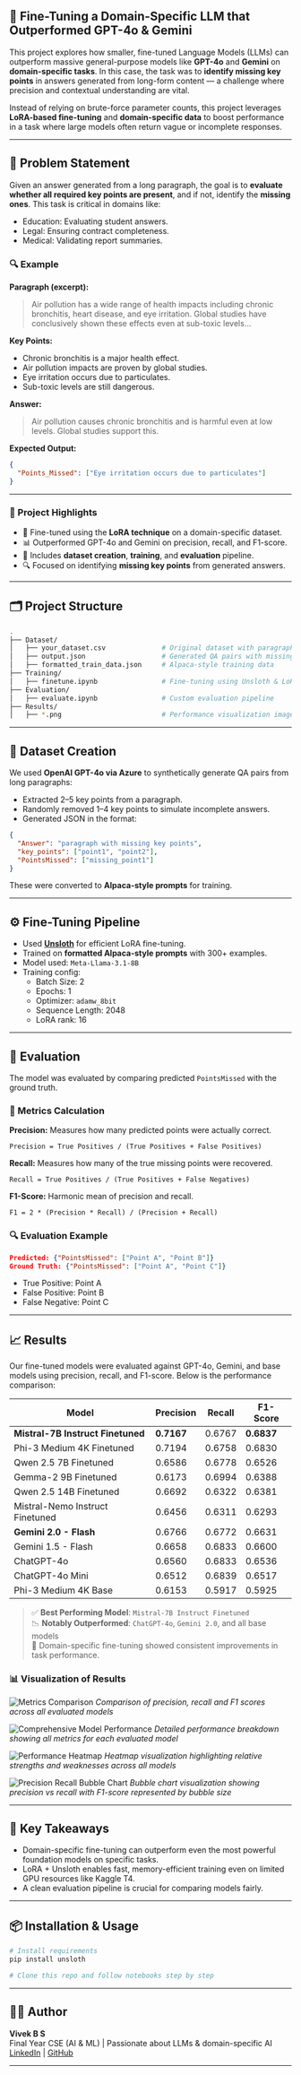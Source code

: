 ## 🧠 Fine-Tuning a Domain-Specific LLM that Outperformed GPT-4o & Gemini

This project explores how smaller, fine-tuned Language Models (LLMs) can outperform massive general-purpose models like **GPT-4o** and **Gemini** on **domain-specific tasks**. In this case, the task was to **identify missing key points** in answers generated from long-form content — a challenge where precision and contextual understanding are vital.

Instead of relying on brute-force parameter counts, this project leverages **LoRA-based fine-tuning** and **domain-specific data** to boost performance in a task where large models often return vague or incomplete responses.

---

## 🌟 Problem Statement

Given an answer generated from a long paragraph, the goal is to **evaluate whether all required key points are present**, and if not, identify the **missing ones**. This task is critical in domains like:
- Education: Evaluating student answers.
- Legal: Ensuring contract completeness.
- Medical: Validating report summaries.

### 🔍 Example
**Paragraph (excerpt):**
> Air pollution has a wide range of health impacts including chronic bronchitis, heart disease, and eye irritation. Global studies have conclusively shown these effects even at sub-toxic levels...

**Key Points:**
- Chronic bronchitis is a major health effect.
- Air pollution impacts are proven by global studies.
- Eye irritation occurs due to particulates.
- Sub-toxic levels are still dangerous.

**Answer:**
> Air pollution causes chronic bronchitis and is harmful even at low levels. Global studies support this.

**Expected Output:**
```json
{
  "Points_Missed": ["Eye irritation occurs due to particulates"]
}
```

---

### 📌 Project Highlights
- 🚀 Fine-tuned using the **LoRA technique** on a domain-specific dataset.
- 📊 Outperformed GPT-4o and Gemini on precision, recall, and F1-score.
- 📁 Includes **dataset creation**, **training**, and **evaluation** pipeline.
- 🔍 Focused on identifying **missing key points** from generated answers.

---

## 🗂️ Project Structure
```bash
.
├── Dataset/
│   ├── your_dataset.csv              # Original dataset with paragraphs
│   ├── output.json                   # Generated QA pairs with missing key points
│   ├── formatted_train_data.json     # Alpaca-style training data
├── Training/
│   ├── finetune.ipynb                # Fine-tuning using Unsloth & LoRA
├── Evaluation/
│   ├── evaluate.ipynb                # Custom evaluation pipeline
├── Results/
│   ├── *.png                         # Performance visualization images
```

---

## 🧾 Dataset Creation

We used **OpenAI GPT-4o via Azure** to synthetically generate QA pairs from long paragraphs:
- Extracted 2–5 key points from a paragraph.
- Randomly removed 1–4 key points to simulate incomplete answers.
- Generated JSON in the format:

```json
{
  "Answer": "paragraph with missing key points",
  "key_points": ["point1", "point2"],
  "PointsMissed": ["missing_point1"]
}
```

These were converted to **Alpaca-style prompts** for training.

---

## ⚙️ Fine-Tuning Pipeline

- Used **[Unsloth](https://github.com/unslothai/unsloth)** for efficient LoRA fine-tuning.
- Trained on **formatted Alpaca-style prompts** with 300+ examples.
- Model used: `Meta-Llama-3.1-8B`
- Training config:
  - Batch Size: 2
  - Epochs: 1
  - Optimizer: `adamw_8bit`
  - Sequence Length: 2048
  - LoRA rank: 16

---

## 🥪 Evaluation

The model was evaluated by comparing predicted `PointsMissed` with the ground truth.

### 📐 Metrics Calculation
**Precision:** Measures how many predicted points were actually correct.
```
Precision = True Positives / (True Positives + False Positives)
```

**Recall:** Measures how many of the true missing points were recovered.
```
Recall = True Positives / (True Positives + False Negatives)
```

**F1-Score:** Harmonic mean of precision and recall.
```
F1 = 2 * (Precision * Recall) / (Precision + Recall)
```

### 🔍 Evaluation Example
```json
Predicted: {"PointsMissed": ["Point A", "Point B"]}
Ground Truth: {"PointsMissed": ["Point A", "Point C"]}
```
- True Positive: Point A
- False Positive: Point B
- False Negative: Point C

---

## 📈 Results

Our fine-tuned models were evaluated against GPT-4o, Gemini, and base models using precision, recall, and F1-score. Below is the performance comparison:

| Model                                      | Precision | Recall | F1-Score |
|-------------------------------------------|-----------|--------|----------|
| **Mistral-7B Instruct Finetuned**         | **0.7167** | 0.6767 | **0.6837** |
| Phi-3 Medium 4K Finetuned                 | 0.7194 | 0.6758 | 0.6830 |
| Qwen 2.5 7B Finetuned                     | 0.6586 | 0.6778 | 0.6526 |
| Gemma-2 9B Finetuned                      | 0.6173 | 0.6994 | 0.6388 |
| Qwen 2.5 14B Finetuned                    | 0.6692 | 0.6322 | 0.6381 |
| Mistral-Nemo Instruct Finetuned           | 0.6456 | 0.6311 | 0.6293 |
| **Gemini 2.0 - Flash**                    | 0.6766 | 0.6772 | 0.6631 |
| Gemini 1.5 - Flash                        | 0.6658 | 0.6833 | 0.6600 |
| ChatGPT-4o                                | 0.6560 | 0.6833 | 0.6536 |
| ChatGPT-4o Mini                           | 0.6512 | 0.6839 | 0.6517 |
| Phi-3 Medium 4K Base                      | 0.6153 | 0.5917 | 0.5925 |

> ✅ **Best Performing Model**: `Mistral-7B Instruct Finetuned`  
> 📉 **Notably Outperformed**: `ChatGPT-4o`, `Gemini 2.0`, and all base models  
> 🌟 Domain-specific fine-tuning showed consistent improvements in task performance.

### 📊 Visualization of Results
![Metrics Comparison](Results/metrics_comparison.png)
*Comparison of precision, recall and F1 scores across all evaluated models*

![Comprehensive Model Performance](Results/model_performance_comparison.png)
*Detailed performance breakdown showing all metrics for each evaluated model*

![Performance Heatmap](Results/metrics_heatmap.png)
*Heatmap visualization highlighting relative strengths and weaknesses across all models*

![Precision Recall Bubble Chart](Results/Precission_recall_bubble_size_representation.png)
*Bubble chart visualization showing precision vs recall with F1-score represented by bubble size*

---

## 💬 Key Takeaways

- Domain-specific fine-tuning can outperform even the most powerful foundation models on specific tasks.
- LoRA + Unsloth enables fast, memory-efficient training even on limited GPU resources like Kaggle T4.
- A clean evaluation pipeline is crucial for comparing models fairly.

---

## 📦 Installation & Usage

```bash
# Install requirements
pip install unsloth

# Clone this repo and follow notebooks step by step
```

---

## 🧑‍💻 Author

**Vivek B S**  
Final Year CSE (AI & ML) | Passionate about LLMs & domain-specific AI  
[LinkedIn](https://www.linkedin.com/in/b-s-vivek/) | [GitHub](https://github.com/astronova001)

---

